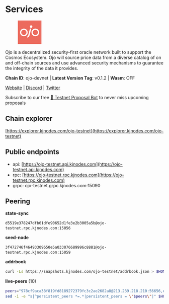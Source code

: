 # Services

<figure><img src="https://raw.githubusercontent.com/kj89/cosmos-images/main/logos/ojo.png" alt=""><figcaption></figcaption></figure>

Ojo is a decentralized security-first oracle network built  to support the Cosmos Ecosystem. Ojo will source price data  from a diverse catalog of on and off-chain sources and use  advanced security mechanisms to guarantee the integrity of the data it provides.

**Chain ID**: ojo-devnet | **Latest Version Tag**: v0.1.2 | **Wasm**: OFF

[Website](https://ojo.network) | [Discord](https://discord.gg/fd8Yrex8nC) | [Twitter](https://twitter.com/ojo_network)



Subscribe to our free [🤖 Testnet Proposal Bot](https://t.me/kjnodes_testnet_proposal_bot) to never miss upcoming proposals


## Chain explorer
[https://explorer.kjnodes.com/ojo-testnet](https://explorer.kjnodes.com/ojo-testnet)

## Public endpoints

* api: [https://ojo-testnet.api.kjnodes.com](https://ojo-testnet.api.kjnodes.com)
* rpc: [https://ojo-testnet.rpc.kjnodes.com](https://ojo-testnet.rpc.kjnodes.com)
* grpc: ojo-testnet.grpc.kjnodes.com:15090

## Peering

**state-sync**

```text
d5519e378247dfb61dfe90652d1fe3e2b3005a5b@ojo-testnet.rpc.kjnodes.com:15056
```

**seed-node**

```text
3f472746f46493309650e5a033076689996c8881@ojo-testnet.rpc.kjnodes.com:15059
```

**addrbook**
```bash
curl -Ls https://snapshots.kjnodes.com/ojo-testnet/addrbook.json > $HOME/.ojo/config/addrbook.json
```

**live-peers** (10)
```bash
peers="978cf9aca38f819fd8189272379fc3c2ae2682a8@213.239.218.210:56656,e27836973284ea7c16dbdc23556bac489042cd8d@37.187.142.41:26656,8036aed2d37890ddf245e7288b4fc724a301d728@65.109.117.23:50656,18300f0a5973798c3900fe51ff255bb6bca982f9@65.109.65.248:36656,ffe2d5ecb614762d5a1723f5f8b00d3feb6eb091@5.9.13.234:26686,69774d64905bb33ea805228ac875835aea09f25a@185.217.198.141:26656,d5519e378247dfb61dfe90652d1fe3e2b3005a5b@65.109.68.190:15056,d6b0791afd2d41c47bce8c152174b40c230988ba@138.201.225.104:47756,5a53ebe6e029f8a26b1bc6dd8fe9a8efd57202f6@167.71.194.75:28656,f6d6e625759814e157457a5889961e02dba26ba6@65.109.92.240:37096"
sed -i -e "s|^persistent_peers *=.*|persistent_peers = \"$peers\"|" $HOME/.ojo/config/config.toml
```

